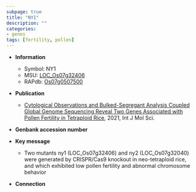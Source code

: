 ```yaml
---
subpage: true
title: "NY1"
description: ""
categories:
- genes
tags: [fertility, pollen]
---
```


* **Information**  
    + Symbol: NY1  
    + MSU: [LOC_Os07g32406](http://rice.plantbiology.msu.edu/cgi-bin/ORF_infopage.cgi?orf=LOC_Os07g32406)  
    + RAPdb: [Os07g0507500](http://rapdb.dna.affrc.go.jp/viewer/gbrowse_details/irgsp1?name=Os07g0507500)  

* **Publication**  
    + [Cytological Observations and Bulked-Segregant Analysis Coupled Global Genome Sequencing Reveal Two Genes Associated with Pollen Fertility in Tetraploid Rice](http://www.ncbi.nlm.nih.gov/pubmed?term=Cytological+Observations+and+Bulked-Segregant+Analysis+Coupled+Global+Genome+Sequencing+Reveal+Two+Genes+Associated+with+Pollen+Fertility+in+Tetraploid+Rice%5BTitle%5D), 2021, Int J Mol Sci.

* **Genbank accession number**  

* **Key message**  
    + Two mutants ny1 (LOC_Os07g32406) and ny2 (LOC_Os07g32040) were generated by CRISPR/Cas9 knockout in neo-tetraploid rice, and which exhibited low pollen fertility and abnormal chromosome behavior

* **Connection**  



